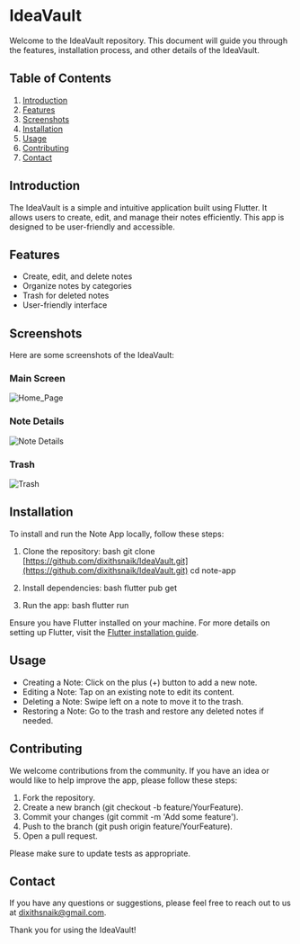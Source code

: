 # IdeaVault

Welcome to the IdeaVault repository. This document will guide you through the features, installation process, and other details of the IdeaVault.

## Table of Contents

1. [Introduction](#introduction)
2. [Features](#features)
3. [Screenshots](#screenshots)
4. [Installation](#installation)
5. [Usage](#usage)
6. [Contributing](#contributing)
8. [Contact](#contact)

## Introduction

The IdeaVault is a simple and intuitive application built using Flutter. It allows users to create, edit, and manage their notes efficiently. This app is designed to be user-friendly and accessible.

## Features

- Create, edit, and delete notes
- Organize notes by categories
- Trash for deleted notes
- User-friendly interface

## Screenshots

Here are some screenshots of the IdeaVault:

### Main Screen
![Home_Page](https://github.com/user-attachments/assets/ffee88fe-1d31-4f84-af38-6588d6d03629)

### Note Details
![Note Details](https://github.com/user-attachments/assets/701aca60-5ced-42b4-87b1-883723de1d95)

### Trash
![Trash](https://github.com/user-attachments/assets/a56c0c54-4466-4369-b616-ee7ed7edd7c3)

## Installation

To install and run the Note App locally, follow these steps:

1. Clone the repository:
    bash
    git clone [https://github.com/dixithsnaik/IdeaVault.git](https://github.com/dixithsnaik/IdeaVault.git)
    cd note-app
    

2. Install dependencies:
    bash
    flutter pub get
    

3. Run the app:
    bash
    flutter run
    

Ensure you have Flutter installed on your machine. For more details on setting up Flutter, visit the [Flutter installation guide](https://flutter.dev/docs/get-started/install).

## Usage

- Creating a Note: Click on the plus (+) button to add a new note.
- Editing a Note: Tap on an existing note to edit its content.
- Deleting a Note: Swipe left on a note to move it to the trash.
- Restoring a Note: Go to the trash and restore any deleted notes if needed.

## Contributing

We welcome contributions from the community. If you have an idea or would like to help improve the app, please follow these steps:

1. Fork the repository.
2. Create a new branch (git checkout -b feature/YourFeature).
3. Commit your changes (git commit -m 'Add some feature').
4. Push to the branch (git push origin feature/YourFeature).
5. Open a pull request.

Please make sure to update tests as appropriate.

## Contact

If you have any questions or suggestions, please feel free to reach out to us at [dixithsnaik@gmail.com](mailto:dixithsnaik@gmail.com).

Thank you for using the IdeaVault!
